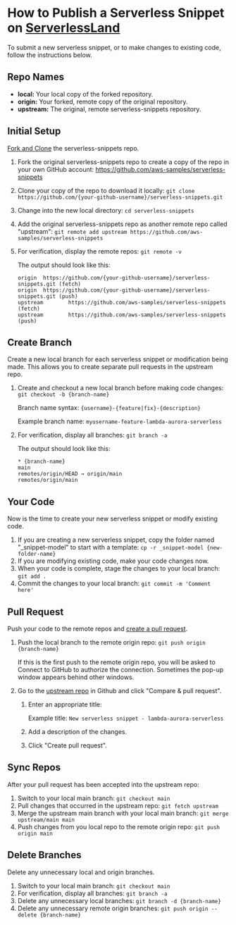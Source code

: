# How to Publish a Serverless Snippet on [ServerlessLand](https://serverlessland.com/)

To submit a new serverless snippet, or to make changes to existing code, follow the instructions below.

## Repo Names

* **local:** Your local copy of the forked repository.
* **origin:** Your forked, remote copy of the original repository.
* **upstream:** The original, remote serverless-snippets repository.

## Initial Setup

[Fork and Clone](https://docs.github.com/en/github/getting-started-with-github/fork-a-repo) the serverless-snippets repo.

1. Fork the original serverless-snippets repo to create a copy of the repo in your own GitHub account: https://github.com/aws-samples/serverless-snippets
1. Clone your copy of the repo to download it locally: `git clone https://github.com/{your-github-username}/serverless-snippets.git`
1. Change into the new local directory: `cd serverless-snippets`
1. Add the original serverless-snippets repo as another remote repo called "upstream": `git remote add upstream https://github.com/aws-samples/serverless-snippets`
1. For verification, display the remote repos: `git remote -v`

    The output should look like this:

    ```
	origin  https://github.com/{your-github-username}/serverless-snippets.git (fetch)
	origin  https://github.com/{your-github-username}/serverless-snippets.git (push)
	upstream        https://github.com/aws-samples/serverless-snippets (fetch)
	upstream        https://github.com/aws-samples/serverless-snippets (push)
	```

## Create Branch

Create a new local branch for each serverless snippet or modification being made. This allows you to create separate pull requests in the upstream repo.

1. Create and checkout a new local branch before making code changes: `git checkout -b {branch-name}`
    
    Branch name syntax: `{username}-{feature|fix}-{description}`
    
    Example branch name: `myusername-feature-lambda-aurora-serverless`

1. For verification, display all branches: `git branch -a`

    The output should look like this:

    ```
    * {branch-name}
    main
    remotes/origin/HEAD → origin/main
    remotes/origin/main
    ```

## Your Code

Now is the time to create your new serverless snippet or modify existing code.

1. If you are creating a new serverless snippet, copy the folder named "_snippet-model" to start with a template: `cp -r _snippet-model {new-folder-name}`
1. If you are modifying existing code, make your code changes now.
1. When your code is complete, stage the changes to your local branch: `git add .`
1. Commit the changes to your local branch: `git commit -m 'Comment here'`

## Pull Request

Push your code to the remote repos and [create a pull request](https://docs.github.com/en/github/collaborating-with-issues-and-pull-requests/creating-a-pull-request).

1. Push the local branch to the remote origin repo: `git push origin {branch-name}`

    If this is the first push to the remote origin repo, you will be asked to Connect to GitHub to authorize the connection. Sometimes the pop-up window appears behind other windows.

1. Go to the [upstream repo](https://github.com/aws-samples/serverless-snippets) in Github and click "Compare & pull request".
    1. Enter an appropriate title:
        
        Example title: `New serverless snippet - lambda-aurora-serverless`

    1. Add a description of the changes.
    1. Click "Create pull request".

## Sync Repos

After your pull request has been accepted into the upstream repo:

1. Switch to your local main branch: `git checkout main`
1. Pull changes that occurred in the upstream repo: `git fetch upstream`
1. Merge the upstream main branch with your local main branch: `git merge upstream/main main`
1. Push changes from you local repo to the remote origin repo: `git push origin main`

## Delete Branches

Delete any unnecessary local and origin branches.

1. Switch to your local main branch: `git checkout main`
1. For verification, display all branches: `git branch -a`
1. Delete any unnecessary local branches: `git branch -d {branch-name}`
1. Delete any unnecessary remote origin branches: `git push origin --delete {branch-name}`

